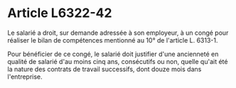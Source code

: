 # Article L6322-42

Le salarié a droit, sur demande adressée à son employeur, à un congé pour réaliser le bilan de compétences mentionné au 10° de l'article L. 6313-1.

Pour bénéficier de ce congé, le salarié doit justifier d'une ancienneté en qualité de salarié d'au moins cinq ans, consécutifs ou non, quelle qu'ait été la nature des contrats de travail successifs, dont douze mois dans l'entreprise.